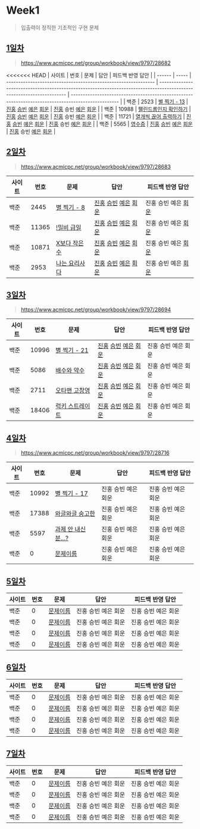# Week1

> 입출력이 정직한 기초적인 구현 문제

## [1일차](Day1)

> https://www.acmicpc.net/group/workbook/view/9797/28682

<<<<<<< HEAD
| 사이트 | 번호 | 문제 | 답안 | 피드백 반영 답안 |
| ------ | ----- | -------------------------------------------------------------- | --------------------------------------------------------------------------------------------------------------------- | -------------------------------------------------------------------------------------------------- |
| 백준 | 2523 | [별 찍기 - 13](https://www.acmicpc.net/problem/2523) | [진홍](Day1/bj2523_kjh.java) [승빈](Day1/bj2523_wsb.java) [예은](Day1/bj2523_lye.cs) [회운](Day1/bj2523_jhw.java) | [진홍](Day1/bj2523_kjh_fb.java) 승빈 [예은](Day1/bj2523_lye_fb.cs) [회운](Day1/bj2523_jhw_fb.java) |
| 백준 | 10988 | [팰린드롬인지 확인하기](https://www.acmicpc.net/problem/10988) | [진홍](Day1/bj10988_kjh.java) [승빈](Day1/bj10988_wsb.java) [예은](Day1/bj10988_lye.cs) [회운](Day1/bj10988_jhw.java) | [진홍](Day1/bj10988_kjh_fb.java) 승빈 [예은](Day1/bj10988_lye_fb.cs) [회운](Day1/bj10988_jhw_fb.java) |
| 백준 | 11721 | [열개씩 끊어 출력하기](https://www.acmicpc.net/problem/11721) | [진홍](Day1/bj11721_kjh.java) [승빈](Day1/bj11721_wsb.java) [예은](Day1/bj11721_lye.cs) [회운](Day1/bj11721_jhw.java) | [진홍](Day1/bj11721_kjh_fb.java) 승빈 [예은](Day1/bj11721_lye_fb.cs) [회운](Day1/bj11721_jhw_fb.java) |
| 백준 | 5565 | [영수증](https://www.acmicpc.net/problem/5565) | [진홍](Day1/bj5565_kjh.java) [승빈](Day1/bj5565_wsb.java) [예은](Day1/bj5565_lye.cs) [회운](Day1/bj5565_jhw.java) | [진홍](Day1/bj5565_kjh_fb.java) 승빈 [예은](Day1/bj5565_lye_fb.cs) [회운](Day1/bj5565_jhw_fb.java) |

## [2일차](Day2)

> https://www.acmicpc.net/group/workbook/view/9797/28683

| 사이트 | 번호  | 문제                                                  | 답안                                                                                                                  | 피드백 반영 답안                             |
| ------ | ----- | ----------------------------------------------------- | --------------------------------------------------------------------------------------------------------------------- | -------------------------------------------- |
| 백준   | 2445  | [별 찍기 - 8](https://www.acmicpc.net/problem/2445)   | [진홍](Day2/bj2445_kjh.java) [승빈](Day2/bj2445_wsb.java) [예은](Day2/bj2445_lye.cs) [회운](Day2/bj2445_jhw.java)     | 진홍 승빈 예은 [회운](Day2/bj2445_jhw.java)  |
| 백준   | 11365 | [!밀비 급일](https://www.acmicpc.net/problem/11365)   | [진홍](Day2/bj11365_kjh.java) [승빈](Day2/bj11365_wsb.java) [예은](Day2/bj11365_lye.cs) [회운](Day2/bj11365_jhw.java) | 진홍 승빈 예은 [회운](Day2/bj11365_jhw.java) |
| 백준   | 10871 | [X보다 작은수](https://www.acmicpc.net/problem/10871) | [진홍](Day2/bj10871_kjh.java) [승빈](Day2/bj10871_wsb.java) [예은](Day2/bj10871_lye.cs) [회운](Day2/bj10871_jhw.java) | 진홍 승빈 예은 [회운](Day2/bj10871_jhw.java) |
| 백준   | 2953  | [나는 요리사다](https://www.acmicpc.net/problem/2953) | [진홍](Day2/bj2953_kjh.java) [승빈](Day2/bj2953_wsb.java) [예은](Day2/bj2953_lye.cs) [회운](Day2/bj2953_jhw.java)     | 진홍 승빈 예은 [회운](Day2/bj2953_jhw.java)  |

## [3일차](Day3)

> https://www.acmicpc.net/group/workbook/view/9797/28694

| 사이트 | 번호  | 문제                                                     | 답안                                                                                                                  | 피드백 반영 답안    |
| ------ | ----- | -------------------------------------------------------- | --------------------------------------------------------------------------------------------------------------------- | ------------------- |
| 백준   | 10996 | [별 찍기 - 21](https://www.acmicpc.net/problem/10996)    | [진홍](Day3/bj10996_kjh.java) [승빈](Day3/bj10996_wsb.java) [예은](Day3/bj10996_lye.cs) [회운](Day3/bj10996_jhw.java) | 진홍 승빈 예은 회운 |
| 백준   | 5086  | [배수와 약수](https://www.acmicpc.net/problem/5086)      | [진홍](Day3/bj5086_kjh.java) [승빈](Day3/bj5086_wsb.java) [예은](Day3/bj5086_lye.cs) [회운](Day3/bj5086_jhw.java)     | 진홍 승빈 예은 회운 |
| 백준   | 2711  | [오타맨 고창영](https://www.acmicpc.net/problem/2711)    | [진홍](Day3/bj2711_kjh.java) [승빈](Day3/bj2711_wsb.java) [예은](Day3/bj2711_lye.cs) [회운](Day3/bj2711_jhw.java)     | 진홍 승빈 예은 회운 |
| 백준   | 18406 | [럭키 스트레이트](https://www.acmicpc.net/problem/18406) | [진홍](Day3/bj18406_kjh.java) [승빈](Day3/bj18406_wsb.java) [예은](Day3/bj18406_lye.cs) [회운](Day3/bj18406_jhw.java) | 진홍 승빈 예은 회운 |

## [4일차](Day4)

> https://www.acmicpc.net/group/workbook/view/9797/28716

| 사이트 | 번호  | 문제                                                        | 답안                | 피드백 반영 답안    |
| ------ | ----- | ----------------------------------------------------------- | ------------------- | ------------------- |
| 백준   | 10992 | [별 찍기 - 17](https://www.acmicpc.net/problem/10992)       | 진홍 승빈 예은 회운 | 진홍 승빈 예은 회운 |
| 백준   | 17388 | [와글와글 숭고한](https://www.acmicpc.net/problem/17388)    | 진홍 승빈 예은 회운 | 진홍 승빈 예은 회운 |
| 백준   | 5597  | [과제 안 내신 분...?](https://www.acmicpc.net/problem/5597) | 진홍 승빈 예은 회운 | 진홍 승빈 예은 회운 |
| 백준   | 0     | [문제이름](문제링크)                                        | 진홍 승빈 예은 회운 | 진홍 승빈 예은 회운 |

## [5일차](Day5)

| 사이트 | 번호 | 문제                 | 답안                | 피드백 반영 답안    |
| ------ | ---- | -------------------- | ------------------- | ------------------- |
| 백준   | 0    | [문제이름](문제링크) | 진홍 승빈 예은 회운 | 진홍 승빈 예은 회운 |
| 백준   | 0    | [문제이름](문제링크) | 진홍 승빈 예은 회운 | 진홍 승빈 예은 회운 |
| 백준   | 0    | [문제이름](문제링크) | 진홍 승빈 예은 회운 | 진홍 승빈 예은 회운 |
| 백준   | 0    | [문제이름](문제링크) | 진홍 승빈 예은 회운 | 진홍 승빈 예은 회운 |

## [6일차](Day6)

| 사이트 | 번호 | 문제                 | 답안                | 피드백 반영 답안    |
| ------ | ---- | -------------------- | ------------------- | ------------------- |
| 백준   | 0    | [문제이름](문제링크) | 진홍 승빈 예은 회운 | 진홍 승빈 예은 회운 |
| 백준   | 0    | [문제이름](문제링크) | 진홍 승빈 예은 회운 | 진홍 승빈 예은 회운 |
| 백준   | 0    | [문제이름](문제링크) | 진홍 승빈 예은 회운 | 진홍 승빈 예은 회운 |
| 백준   | 0    | [문제이름](문제링크) | 진홍 승빈 예은 회운 | 진홍 승빈 예은 회운 |

## [7일차](Day7)

| 사이트 | 번호 | 문제                 | 답안                | 피드백 반영 답안    |
| ------ | ---- | -------------------- | ------------------- | ------------------- |
| 백준   | 0    | [문제이름](문제링크) | 진홍 승빈 예은 회운 | 진홍 승빈 예은 회운 |
| 백준   | 0    | [문제이름](문제링크) | 진홍 승빈 예은 회운 | 진홍 승빈 예은 회운 |
| 백준   | 0    | [문제이름](문제링크) | 진홍 승빈 예은 회운 | 진홍 승빈 예은 회운 |
| 백준   | 0    | [문제이름](문제링크) | 진홍 승빈 예은 회운 | 진홍 승빈 예은 회운 |
